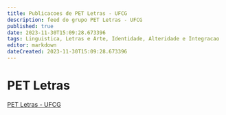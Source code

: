 ```yaml
---
title: Publicacoes de PET Letras - UFCG 
description: feed do grupo PET Letras - UFCG
published: true
date: 2023-11-30T15:09:28.673396
tags: Linguistica, Letras e Arte, Identidade, Alteridade e Integracao
editor: markdown
dateCreated: 2023-11-30T15:09:28.673396
---
```


# PET Letras
[PET Letras - UFCG](/grupo/247PETLetrasUFCG.md)